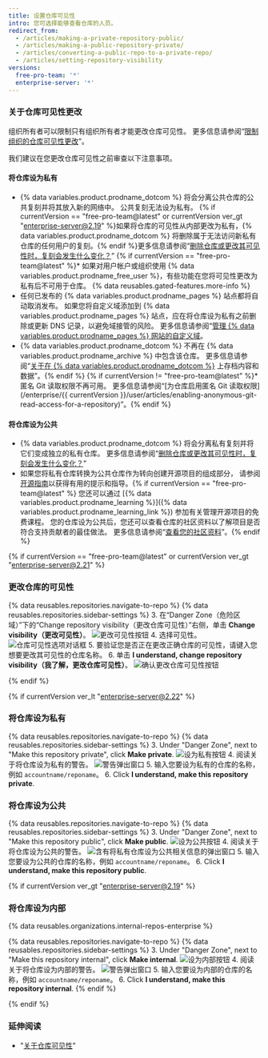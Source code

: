 ```yaml
---
title: 设置仓库可见性
intro: 您可选择能够查看仓库的人员。
redirect_from:
  - /articles/making-a-private-repository-public/
  - /articles/making-a-public-repository-private/
  - /articles/converting-a-public-repo-to-a-private-repo/
  - /articles/setting-repository-visibility
versions:
  free-pro-team: '*'
  enterprise-server: '*'
---
```


### 关于仓库可见性更改

组织所有者可以限制只有组织所有者才能更改仓库可见性。 更多信息请参阅“[限制组织的仓库可见性更改](/github/setting-up-and-managing-organizations-and-teams/restricting-repository-visibility-changes-in-your-organization)”。

我们建议在您更改仓库可见性之前审查以下注意事项。

#### 将仓库设为私有

   * {% data variables.product.prodname_dotcom %} 将会分离公共仓库的公共复刻并将其放入新的网络中。 公共复刻无法设为私有。 {% if currentVersion == "free-pro-team@latest" or currentVersion ver_gt "enterprise-server@2.19" %}如果将仓库的可见性从内部更改为私有，{% data variables.product.prodname_dotcom %} 将删除属于无法访问新私有仓库的任何用户的复刻。{% endif %}更多信息请参阅“[删除仓库或更改其可见性时，复刻会发生什么变化？](/articles/what-happens-to-forks-when-a-repository-is-deleted-or-changes-visibility#changing-a-public-repository-to-a-private-repository)”
   {% if currentVersion == "free-pro-team@latest" %}* 如果对用户帐户或组织使用 {% data variables.product.prodname_free_user %}，有些功能在您将可见性更改为私有后不可用于仓库。 {% data reusables.gated-features.more-info %}
   * 任何已发布的 {% data variables.product.prodname_pages %} 站点都将自动取消发布。 如果您将自定义域添加到 {% data variables.product.prodname_pages %} 站点，应在将仓库设为私有之前删除或更新 DNS 记录，以避免域接管的风险。 更多信息请参阅“[管理 {% data variables.product.prodname_pages %} 网站的自定义域](/articles/managing-a-custom-domain-for-your-github-pages-site)。
   * {% data variables.product.prodname_dotcom %} 不再在 {% data variables.product.prodname_archive %} 中包含该仓库。 更多信息请参阅“[关于在 {% data variables.product.prodname_dotcom %}](/github/creating-cloning-and-archiving-repositories/about-archiving-content-and-data-on-github#about-the-github-archive-program) 上存档内容和数据”。{% endif %}
   {% if currentVersion != "free-pro-team@latest" %}* 匿名 Git 读取权限不再可用。 更多信息请参阅“[为仓库启用匿名 Git 读取权限](/enterprise/{{ currentVersion }}/user/articles/enabling-anonymous-git-read-access-for-a-repository)”。{% endif %}

#### 将仓库设为公共

   * {% data variables.product.prodname_dotcom %} 将会分离私有复刻并将它们变成独立的私有仓库。 更多信息请参阅“[删除仓库或更改其可见性时，复刻会发生什么变化？](/articles/what-happens-to-forks-when-a-repository-is-deleted-or-changes-visibility#changing-a-private-repository-to-a-public-repository)”
   * 如果您将私有仓库转换为公共仓库作为转向创建开源项目的组成部分， 请参阅[开源指南](http://opensource.guide)以获得有用的提示和指导。{% if currentVersion == "free-pro-team@latest" %} 您还可以通过 [{% data variables.product.prodname_learning %}]({% data variables.product.prodname_learning_link %}) 参加有关管理开源项目的免费课程。 您的仓库设为公共后，您还可以查看仓库的社区资料以了解项目是否符合支持贡献者的最佳做法。 更多信息请参阅“[查看您的社区资料](/articles/viewing-your-community-profile)”。{% endif %}

{% if currentVersion == "free-pro-team@latest" or currentVersion ver_gt "enterprise-server@2.21" %}

### 更改仓库的可见性

{% data reusables.repositories.navigate-to-repo %}
{% data reusables.repositories.sidebar-settings %}
3. 在“Danger Zone（危险区域）”下的“Change repository visibility（更改仓库可见性）”右侧，单击 **Change visibility（更改可见性）**。 ![更改可见性按钮](/assets/images/help/repository/repo-change-vis.png)
4. 选择可见性。 ![仓库可见性选项对话框](/assets/images/help/repository/repo-change-select.png)
5. 要验证您是否正在更改正确仓库的可见性，请键入您想要更改其可见性的仓库名称。
6. 单击 **I understand, change repository visibility（我了解，更改仓库可见性）**。 ![确认更改仓库可见性按钮](/assets/images/help/repository/repo-change-confirm.png)

{% endif %}

{% if currentVersion ver_lt "enterprise-server@2.22" %}

### 将仓库设为私有

{% data reusables.repositories.navigate-to-repo %}
{% data reusables.repositories.sidebar-settings %}
3. Under "Danger Zone", next to "Make this repository private", click **Make private**. ![设为私有按钮](/assets/images/help/repository/repo-makeprivate.png)
4. 阅读关于将仓库设为私有的警告。 ![警告弹出窗口](/assets/images/help/repository/repo-privateconfirm.png)
5. 输入您要设为私有的仓库的名称，例如 `accountname/reponame`。
6. Click **I understand, make this repository private**.

### 将仓库设为公共

{% data reusables.repositories.navigate-to-repo %}
{% data reusables.repositories.sidebar-settings %}
3. Under "Danger Zone", next to "Make this repository public", click **Make public**. ![设为公共按钮](/assets/images/help/repository/repo-makepublic.png)
4. 阅读关于将仓库设为公共的警告。 ![含有将私有仓库设为公共相关信息的弹出窗口](/assets/images/help/repository/repo-publicconfirm.png)
5. 输入您要设为公共的仓库的名称，例如 `accountname/reponame`。
6. Click **I understand, make this repository public**.

{% if currentVersion ver_gt "enterprise-server@2.19" %}
### 将仓库设为内部

{% data reusables.organizations.internal-repos-enterprise %}

{% data reusables.repositories.navigate-to-repo %}
{% data reusables.repositories.sidebar-settings %}
3. Under "Danger Zone", next to "Make this repository internal", click **Make internal**. ![设为内部按钮](/assets/images/help/repository/repo-makeinternal.png)
4. 阅读关于将仓库设为内部的警告。 ![警告弹出窗口](/assets/images/help/repository/repo-internalconfirm.png)
5. 输入您要设为内部的仓库的名称，例如 `accountname/reponame`。
6. Click **I understand, make this repository internal**.
{% endif %}

{% endif %}

### 延伸阅读
- "[关于仓库可见性](/github/creating-cloning-and-archiving-repositories/about-repository-visibility)"
